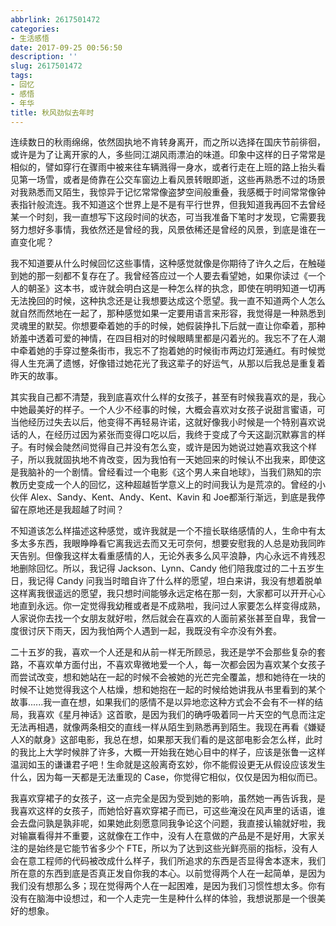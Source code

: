 ```yaml
---
abbrlink: 2617501472
categories:
- 生活感悟
date: 2017-09-25 00:56:50
description: ''
slug: 2617501472
tags:
- 回忆
- 感悟
- 年华
title: 秋风劲似去年时
---
```


连续数日的秋雨绵绵，依然固执地不肯转身离开，而之所以选择在国庆节前徘徊，或许是为了让离开家的人，多些同江湖风雨漂泊的味道。印象中这样的日子常常是相似的，譬如穿行在骤雨中被来往车辆溅得一身水，或者行走在上班的路上抬头看见第一场雪，或者是倚靠在公交车窗边上看风景转眼即逝，这些再熟悉不过的场景对我熟悉而又陌生，我惊异于记忆常常像盗梦空间般重叠，我感概于时间常常像钟表指针般流连。我不知道这个世界上是不是有平行世界，但我知道我再回不去曾经某一个时刻，我一直想写下这段时间的状态，可当我准备下笔时才发现，它需要我努力想好多事情，我依然还是曾经的我，风景依稀还是曾经的风景，到底是谁在一直变化呢？

我不知道要从什么时候回忆这些事情，这种感觉就像是你期待了许久之后，在触碰到她的那一刻都不复存在了。我曾经答应过一个人要去看望她，如果你读过《一个人的朝圣》这本书，或许就会明白这是一种怎么样的执念，即使在明明知道一切再无法挽回的时候，这种执念还是让我想要达成这个愿望。我一直不知道两个人怎么就自然而然地在一起了，那种感觉如果一定要用语言来形容，我觉得是一种熟悉到灵魂里的默契。你想要牵着她的手的时候，她假装挣扎下后就一直让你牵着，那种娇羞中透着可爱的神情，在四目相对的时候眼睛里都是闪着光的。我忘不了在人潮中牵着她的手穿过整条街市，我忘不了抱着她的时候街市两边灯笼通红。有时候觉得人生充满了遗憾，好像错过她花光了我这辈子的好运气，从那以后我总是重复着昨天的故事。

其实我自己都不清楚，我到底喜欢什么样的女孩子，甚至有时候我喜欢的是，我心中她最美好的样子。一个人少不经事的时候，大概会喜欢对女孩子说甜言蜜语，可当他经历过失去以后，他变得不再轻易许诺，这就好像我小时候是一个特别喜欢说话的人，在经历过因为紧张而变得口吃以后，我终于变成了今天这副沉默寡言的样子。有时候会陡然间觉得自己并没有怎么变，或许是因为她说过她喜欢我这个样子，所以我就固执地不肯改变，因为我怕有一天她回来的时候认不出我来，即使这是我脑补的一个剧情。曾经看过一个电影《这个男人来自地球》，当我们熟知的宗教历史变成一个人的回忆，这种超越哲学意义上的时间我认为是荒凉的。曾经的小伙伴 Alex、Sandy、Kent、Andy、Kent、Kavin 和 Joe都渐行渐远，到底是我停留在原地还是我超越了时间？

不知道该怎么样描述这种感觉，或许我就是一个不擅长联络感情的人，生命中有太多太多东西，我眼睁睁看它离我远去而又无可奈何，想要安慰我的人总是劝我同昨天告别。但像我这样太看重感情的人，无论外表多么风平浪静，内心永远不肯残忍地删除回忆。所以，我记得 Jackson、Lynn、Candy 他们陪我度过的二十五岁生日，我记得 Candy 问我当时暗自许了什么样的愿望，坦白来讲，我没有想着脱单这样离我很遥远的愿望，我只想时间能够永远定格在那一刻，大家都可以开开心心地直到永远。你一定觉得我幼稚或者是不成熟啦，我问过人家要怎么样变得成熟，人家说你去找一个女朋友就好啦，然后就会在喜欢的人面前紧张甚至自卑，我曾一度很讨厌下雨天，因为我怕两个人遇到一起，我既没有伞亦没有外套。

二十五岁的我，喜欢一个人还是和从前一样无所顾忌，我还是学不会那些复杂的套路，不喜欢单方面付出，不喜欢卑微地爱一个人，每一次都会因为喜欢某个女孩子而尝试改变，想和她站在一起的时候不会被她的光芒完全覆盖，想和她待在一块的时候不让她觉得我这个人枯燥，想和她抱在一起的时候给她讲我从书里看到的某个故事......我一直在想，如果我们的感情不是以异地恋这种方式会不会有不一样的结局，我喜欢《星月神话》这首歌，是因为我们的确呼吸着同一片天空的气息而注定无法再相遇，就像两条相交的直线一样从陌生到熟悉再到陌生。我现在再看《嫌疑人X的献身》这部电影，我总在想，如果那天我们看的是这部电影会怎么样，此时的我比上大学时候胖了许多，大概一开始我在她心目中的样子，应该是张鲁一这样温润如玉的谦谦君子吧！生命就是这般离奇玄妙，你不能假设更无从假设应该发生什么，因为每一天都是无法重现的 Case，你觉得它相似，仅仅是因为相似而已。

我喜欢穿裙子的女孩子，这一点完全是因为受到她的影响，虽然她一再告诉我，是我喜欢这样的女孩子，而她恰好喜欢穿裙子而已，可这些淹没在风声里的话语，谁会去盘问孰是孰非呢，如果她此刻愿意同我争论这个问题，我直接认输就好啦，我对输赢看得并不重要，这就像在工作中，没有人在意做的产品是不是好用，大家关注的是始终是它能节省多少个 FTE，所以为了达到这些光鲜亮丽的指标，没有人会在意工程师的代码被改成什么样子，我们所追求的东西是否显得舍本逐末，我们所在意的东西到底是否真正发自你我的本心。以前觉得两个人在一起简单，是因为我们没有想那么多；现在觉得两个人在一起困难，是因为我们习惯性想太多。你有没有在脑海中设想过，和一个人走完一生是种什么样的体验，我想说那是一个很美好的想象。